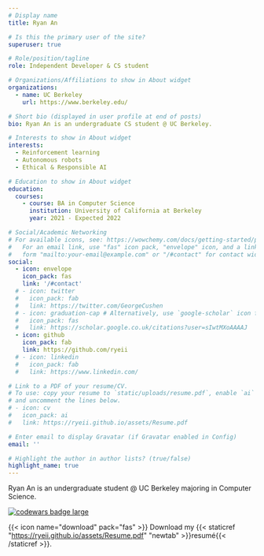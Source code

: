 ```yaml
---
# Display name
title: Ryan An

# Is this the primary user of the site?
superuser: true

# Role/position/tagline
role: Independent Developer & CS student

# Organizations/Affiliations to show in About widget
organizations:
  - name: UC Berkeley
    url: https://www.berkeley.edu/

# Short bio (displayed in user profile at end of posts)
bio: Ryan An is an undergraduate CS student @ UC Berkeley.

# Interests to show in About widget
interests:
  - Reinforcement learning
  - Autonomous robots
  - Ethical & Responsible AI

# Education to show in About widget
education:
  courses:
    - course: BA in Computer Science
      institution: University of California at Berkeley
      year: 2021 - Expected 2022

# Social/Academic Networking
# For available icons, see: https://wowchemy.com/docs/getting-started/page-builder/#icons
#   For an email link, use "fas" icon pack, "envelope" icon, and a link in the
#   form "mailto:your-email@example.com" or "/#contact" for contact widget.
social:
  - icon: envelope
    icon_pack: fas
    link: '/#contact'
  # - icon: twitter
  #   icon_pack: fab
  #   link: https://twitter.com/GeorgeCushen
  # - icon: graduation-cap # Alternatively, use `google-scholar` icon from `ai` icon pack
  #   icon_pack: fas
  #   link: https://scholar.google.co.uk/citations?user=sIwtMXoAAAAJ
  - icon: github
    icon_pack: fab
    link: https://github.com/ryeii
  # - icon: linkedin
  #   icon_pack: fab
  #   link: https://www.linkedin.com/

# Link to a PDF of your resume/CV.
# To use: copy your resume to `static/uploads/resume.pdf`, enable `ai` icons in `params.toml`,
# and uncomment the lines below.
# - icon: cv
#   icon_pack: ai
#   link: https://ryeii.github.io/assets/Resume.pdf

# Enter email to display Gravatar (if Gravatar enabled in Config)
email: ''

# Highlight the author in author lists? (true/false)
highlight_name: true
---
```


Ryan An is an undergraduate student @ UC Berkeley majoring in Computer Science.

<div>
  <a target="_blank" href="https://www.codewars.com/users/ryeii"><img src="https://www.codewars.com/users/ryeii/badges/large" alt="codewars badge large" /></a>
</div>

{{< icon name="download" pack="fas" >}} Download my {{< staticref "https://ryeii.github.io/assets/Resume.pdf" "newtab" >}}resumé{{< /staticref >}}.
